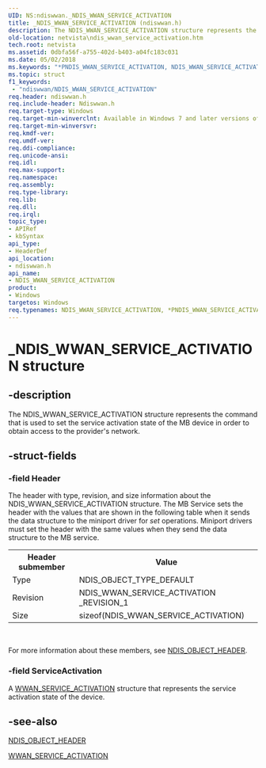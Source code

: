 ```yaml
---
UID: NS:ndiswwan._NDIS_WWAN_SERVICE_ACTIVATION
title: _NDIS_WWAN_SERVICE_ACTIVATION (ndiswwan.h)
description: The NDIS_WWAN_SERVICE_ACTIVATION structure represents the command that is used to set the service activation state of the MB device in order to obtain access to the provider's network.
old-location: netvista\ndis_wwan_service_activation.htm
tech.root: netvista
ms.assetid: 0dbfa56f-a755-402d-b403-a04fc183c031
ms.date: 05/02/2018
ms.keywords: "*PNDIS_WWAN_SERVICE_ACTIVATION, NDIS_WWAN_SERVICE_ACTIVATION, NDIS_WWAN_SERVICE_ACTIVATION structure [Network Drivers Starting with Windows Vista], PNDIS_WWAN_SERVICE_ACTIVATION, PNDIS_WWAN_SERVICE_ACTIVATION structure pointer [Network Drivers Starting with Windows Vista], WwanRef_78a89315-d2f0-460f-9c8b-b6bf92d3b267.xml, _NDIS_WWAN_SERVICE_ACTIVATION, ndiswwan/NDIS_WWAN_SERVICE_ACTIVATION, ndiswwan/PNDIS_WWAN_SERVICE_ACTIVATION, netvista.ndis_wwan_service_activation"
ms.topic: struct
f1_keywords:
 - "ndiswwan/NDIS_WWAN_SERVICE_ACTIVATION"
req.header: ndiswwan.h
req.include-header: Ndiswwan.h
req.target-type: Windows
req.target-min-winverclnt: Available in Windows 7 and later versions of Windows.
req.target-min-winversvr: 
req.kmdf-ver: 
req.umdf-ver: 
req.ddi-compliance: 
req.unicode-ansi: 
req.idl: 
req.max-support: 
req.namespace: 
req.assembly: 
req.type-library: 
req.lib: 
req.dll: 
req.irql: 
topic_type:
- APIRef
- kbSyntax
api_type:
- HeaderDef
api_location:
- ndiswwan.h
api_name:
- NDIS_WWAN_SERVICE_ACTIVATION
product:
- Windows
targetos: Windows
req.typenames: NDIS_WWAN_SERVICE_ACTIVATION, *PNDIS_WWAN_SERVICE_ACTIVATION
---
```


# _NDIS_WWAN_SERVICE_ACTIVATION structure


## -description


The NDIS_WWAN_SERVICE_ACTIVATION structure represents the command that is used to set the service
  activation state of the MB device in order to obtain access to the provider's network.


## -struct-fields




### -field Header

The header with type, revision, and size information about the NDIS_WWAN_SERVICE_ACTIVATION
     structure. The MB Service sets the header with the values that are shown in the following table when it
     sends the data structure to the miniport driver for 
     <i>set</i> operations. Miniport drivers must set the header with the same values when they send the data
     structure to the MB service.
     

<table>
<tr>
<th>Header submember</th>
<th>Value</th>
</tr>
<tr>
<td>
Type

</td>
<td>
NDIS_OBJECT_TYPE_DEFAULT

</td>
</tr>
<tr>
<td>
Revision

</td>
<td>
NDIS_WWAN_SERVICE_ACTIVATION _REVISION_1

</td>
</tr>
<tr>
<td>
Size

</td>
<td>
sizeof(NDIS_WWAN_SERVICE_ACTIVATION)

</td>
</tr>
</table>
 

For more information about these members, see 
     <a href="https://docs.microsoft.com/windows-hardware/drivers/ddi/content/ntddndis/ns-ntddndis-_ndis_object_header">NDIS_OBJECT_HEADER</a>.


### -field ServiceActivation

A 
     <a href="https://docs.microsoft.com/windows-hardware/drivers/ddi/content/wwan/ns-wwan-_wwan_service_activation">WWAN_SERVICE_ACTIVATION</a> structure
     that represents the service activation state of the device.


## -see-also




<a href="https://docs.microsoft.com/windows-hardware/drivers/ddi/content/ntddndis/ns-ntddndis-_ndis_object_header">NDIS_OBJECT_HEADER</a>



<a href="https://docs.microsoft.com/windows-hardware/drivers/ddi/content/wwan/ns-wwan-_wwan_service_activation">WWAN_SERVICE_ACTIVATION</a>
 

 


